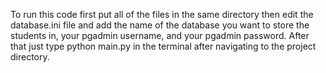 To run this code first put all of the files in the same directory then edit the database.ini file and add the name of the database you want to store the students in, your pgadmin username, and your pgadmin password. After that just type python main.py in the terminal after navigating to the project directory.
